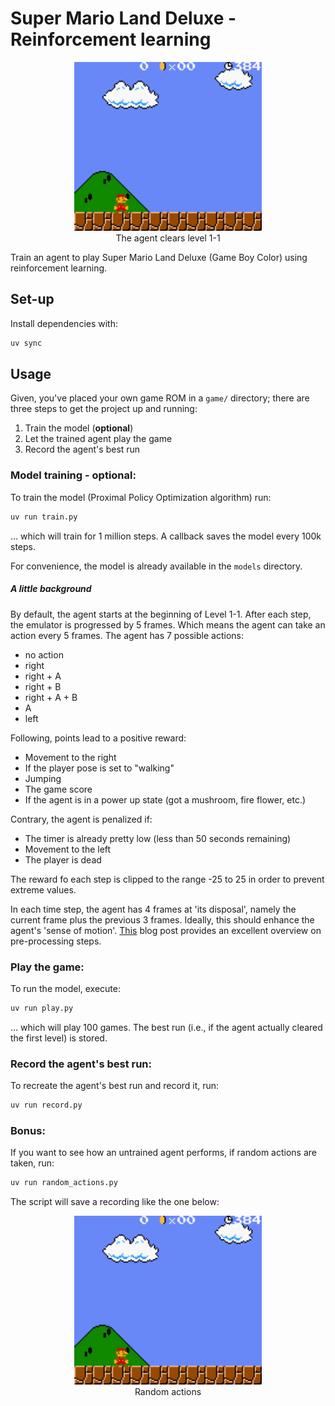 # Super Mario Land Deluxe - Reinforcement learning

<div align="center">
  <img src="recordings/level1-1-cleared-realtime.gif" width="300" />
  <figcaption>The agent clears level 1-1 </figcaption>
</div>

Train an agent to play Super Mario Land Deluxe (Game Boy Color) 
using reinforcement learning.

## Set-up

Install dependencies with:

```bash
uv sync
```

## Usage

Given, you've placed your own game ROM in a `game/` directory;
there are three steps to get the project up and running:

1. Train the model (**optional**)
2. Let the trained agent play the game
3. Record the agent's best run

### Model training - **optional**:

To train the model (Proximal Policy Optimization algorithm) run:

```bash
uv run train.py
```

... which will train for 1 million steps. A callback saves the model every 
100k steps.

For convenience, the model is already available in the `models` directory.

##### A little background

By default, the agent starts at the beginning of Level 1-1. After each
step, the emulator is progressed by 5 frames. Which means the agent can 
take an action every 5 frames. The agent has 7 possible actions:

- no action
- right
- right + A
- right + B
- right + A + B
- A
- left

Following, points lead to a positive reward:

- Movement to the right
- If the player pose is set to "walking"
- Jumping
- The game score
- If the agent is in a power up state (got a mushroom, fire flower, etc.)

Contrary, the agent is penalized if:

- The timer is already pretty low (less than 50 seconds remaining)
- Movement to the left
- The player is dead

The reward fo each step is clipped to the range -25 to 25 in order to
prevent extreme values.

In each time step, the agent has 4 frames at 'its disposal',
namely the current frame plus the previous 3 frames. Ideally, this should
enhance the agent's 'sense of motion'. [This](https://danieltakeshi.github.io/2016/11/25/frame-skipping-and-preprocessing-for-deep-q-networks-on-atari-2600-games/)
blog post provides an excellent overview on pre-processing steps.

### Play the game:

To run the model, execute:

```bash
uv run play.py
```

... which will play 100 games. 
The best run (i.e., if the agent actually cleared the first level)
is stored. 

### Record the agent's best run:

To recreate the agent's best run and record it, run:

```bash
uv run record.py
```

### Bonus:

If you want to see how an untrained agent performs, if random actions are 
taken, run:

```bash
uv run random_actions.py
```

The script will save a recording like the one below:

<div align="center">
  <img src="recordings/random_actions.gif" width="300" />
  <figcaption>Random actions</figcaption>
</div>
